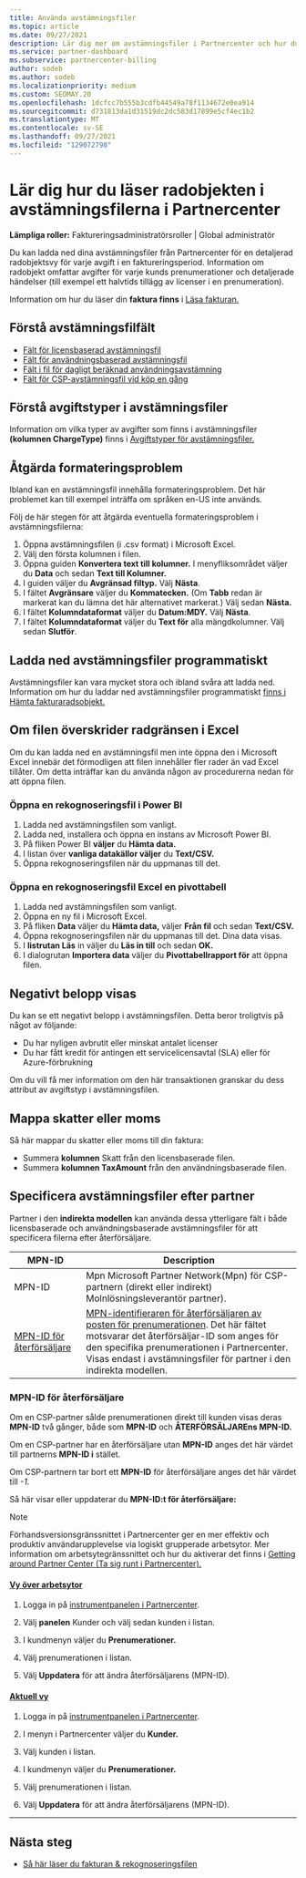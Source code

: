 ```yaml
---
title: Använda avstämningsfiler
ms.topic: article
ms.date: 09/27/2021
description: Lär dig mer om avstämningsfiler i Partnercenter och hur du tolkar detaljerade radobjektsvyer av avgifter för en viss faktureringsperiod.
ms.service: partner-dashboard
ms.subservice: partnercenter-billing
author: sodeb
ms.author: sodeb
ms.localizationpriority: medium
ms.custom: SEOMAY.20
ms.openlocfilehash: 1dcfcc7b555b3cdfb44549a78f1134672e0ea914
ms.sourcegitcommit: d731813da1d31519dc2dc583d17899e5cf4ec1b2
ms.translationtype: MT
ms.contentlocale: sv-SE
ms.lasthandoff: 09/27/2021
ms.locfileid: "129072798"
---
```

# <a name="learn-how-to-read-the-line-items-in-your-partner-center-reconciliation-files"></a>Lär dig hur du läser radobjekten i avstämningsfilerna i Partnercenter

**Lämpliga roller:** Faktureringsadministratörsroller | Global administratör

Du kan ladda ned dina avstämningsfiler från Partnercenter för en detaljerad radobjektsvy för varje avgift i en faktureringsperiod. Information om radobjekt omfattar avgifter för varje kunds prenumerationer och detaljerade händelser (till exempel ett halvtids tillägg av licenser i en prenumeration).

Information om hur du läser din **faktura finns** i [Läsa fakturan.](read-your-bill.md)

## <a name="understand-reconciliation-file-fields"></a>Förstå avstämningsfilfält

- [Fält för licensbaserad avstämningsfil](license-based-recon-files.md)
- [Fält för användningsbaserad avstämningsfil](usage-based-recon-files.md)
- [Fält i fil för dagligt beräknad användningsavstämning](daily-rated-usage-recon-files.md)
- [Fält för CSP-avstämningsfil vid köp en gång](modern-invoice-reconciliation-file.md)

## <a name="understand-charge-types-in-reconciliation-files"></a>Förstå avgiftstyper i avstämningsfiler

Information om vilka typer av avgifter som finns i avstämningsfiler **(kolumnen ChargeType)** finns i [Avgiftstyper för avstämningsfiler.](recon-file-charge-types.md)

## <a name="fix-formatting-issues"></a>Åtgärda formateringsproblem

Ibland kan en avstämningsfil innehålla formateringsproblem. Det här problemet kan till exempel inträffa om språken en-US inte används.

Följ de här stegen för att åtgärda eventuella formateringsproblem i avstämningsfilerna:

1. Öppna avstämningsfilen (i .csv format) i Microsoft Excel.
2. Välj den första kolumnen i filen.
3. Öppna guiden **Konvertera text till kolumner.** I menyfliksområdet väljer du **Data** och sedan **Text till Kolumner.**
4. I guiden väljer du **Avgränsad filtyp.** Välj **Nästa**.
5. I fältet **Avgränsare** väljer du **Kommatecken.** (Om **Tabb** redan är markerat kan du lämna det här alternativet markerat.) Välj sedan **Nästa.**
6. I fältet **Kolumndataformat** väljer du **Datum:MDY.** Välj **Nästa**.
7. I fältet **Kolumndataformat** väljer du **Text för** alla mängdkolumner. Välj sedan **Slutför**.

## <a name="download-reconciliation-files-programmatically"></a>Ladda ned avstämningsfiler programmatiskt

Avstämningsfiler kan vara mycket stora och ibland svåra att ladda ned. Information om hur du laddar ned avstämningsfiler programmatiskt [finns i Hämta fakturaradsobjekt.](/partner-center/develop/get-invoiceline-items)

## <a name="if-your-file-exceeds-the-row-limit-in-excel"></a>Om filen överskrider radgränsen i Excel

Om du kan ladda ned en avstämningsfil men inte öppna den i Microsoft Excel innebär det förmodligen att filen innehåller fler rader än vad Excel tillåter. Om detta inträffar kan du använda någon av procedurerna nedan för att öppna filen.

### <a name="open-a-recon-file-in-power-bi"></a>Öppna en rekognoseringsfil i Power BI

1. Ladda ned avstämningsfilen som vanligt.
2. Ladda ned, installera och öppna en instans av Microsoft Power BI.
3. På fliken Power BI **väljer** du **Hämta data.**
4. I listan över **vanliga datakällor väljer** du **Text/CSV.**
5. Öppna rekognoseringsfilen när du uppmanas till det.

### <a name="open-a-recon-file-in-an-excel-pivot-table"></a>Öppna en rekognoseringsfil Excel en pivottabell

1. Ladda ned avstämningsfilen som vanligt.
2. Öppna en ny fil i Microsoft Excel.
3. På fliken **Data** väljer du **Hämta data,** väljer **Från fil** och sedan **Text/CSV.**
4. Öppna rekognoseringsfilen när du uppmanas till det. Dina data visas.
5. I **listrutan Läs** in väljer du **Läs in till** och sedan **OK.**
6. I dialogrutan **Importera data** väljer du **Pivottabellrapport för** att öppna filen.

## <a name="negative-amount-displayed"></a>Negativt belopp visas

Du kan se ett negativt belopp i avstämningsfilen. Detta beror troligtvis på något av följande:

- Du har nyligen avbrutit eller minskat antalet licenser
- Du har fått kredit för antingen ett servicelicensavtal (SLA) eller för Azure-förbrukning

Om du vill få mer information om den här transaktionen granskar du dess attribut av avgiftstyp i avstämningsfilen.

## <a name="map-taxes-or-vat"></a>Mappa skatter eller moms

Så här mappar du skatter eller moms till din faktura:

- Summera **kolumnen** Skatt från den licensbaserade filen.
- Summera **kolumnen TaxAmount** från den användningsbaserade filen.

## <a name="itemize-reconciliation-files-by-partner"></a>Specificera avstämningsfiler efter partner

Partner i den **indirekta modellen** kan använda dessa ytterligare fält i både licensbaserade och användningsbaserade avstämningsfiler för att specificera filerna efter återförsäljare.

| MPN-ID | Description |
| ------ | ----------- |
| MPN-ID | Mpn Microsoft Partner Network(Mpn) för CSP-partnern (direkt eller indirekt) Molnlösningsleverantör partner). |
| [MPN-ID för återförsäljare](#reseller-mpn-id) | [MPN-identifieraren för återförsäljaren av posten för prenumerationen](#reseller-mpn-id). Det här fältet motsvarar det återförsäljar-ID som anges för den specifika prenumerationen i Partnercenter. Visas endast i avstämningsfiler för partner i den indirekta modellen. |

### <a name="reseller-mpn-id"></a>MPN-ID för återförsäljare

Om en CSP-partner sålde prenumerationen direkt till kunden visas deras **MPN-ID** två gånger, både som **MPN-ID** och **ÅTERFÖRSÄLJAREns MPN-ID.**

Om en CSP-partner har en återförsäljare utan **MPN-ID** anges det här värdet till partnerns **MPN-ID i** stället.

Om CSP-partnern tar bort ett **MPN-ID** för återförsäljare anges det här värdet till *-1*.

Så här visar eller uppdaterar du **MPN-ID:t för återförsäljare:**

> [!NOTE]
> Förhandsversionsgränssnittet i Partnercenter ger en mer effektiv och produktiv användarupplevelse via logiskt grupperade arbetsytor. Mer information om arbetsytegränssnittet och hur du aktiverar det finns i [Getting around Partner Center (Ta sig runt i Partnercenter).](get-around-partner-center.md#turn-workspaces-on-and-off)

#### <a name="workspaces-view"></a>[Vy över arbetsytor](#tab/workspaces-view)

1. Logga in på [instrumentpanelen i Partnercenter](https://partner.microsoft.com/dashboard).

2. Välj **panelen** Kunder och välj sedan kunden i listan.

3. I kundmenyn väljer du **Prenumerationer.**

4. Välj prenumerationen i listan.

5. Välj **Uppdatera** för att ändra återförsäljarens (MPN-ID).

#### <a name="current-view"></a>[Aktuell vy](#tab/current-view)

1. Logga in på [instrumentpanelen i Partnercenter](https://partner.microsoft.com/dashboard).

2. I menyn i Partnercenter väljer du **Kunder.**

3. Välj kunden i listan.

4. I kundmenyn väljer du **Prenumerationer.**

5. Välj prenumerationen i listan.

6. Välj **Uppdatera** för att ändra återförsäljarens (MPN-ID).

* * *

## <a name="next-steps"></a>Nästa steg

- [Så här läser du fakturan & rekognoseringsfilen](read-your-bill.md)